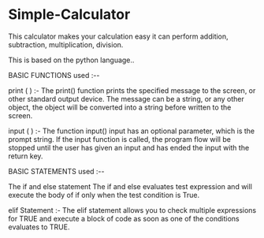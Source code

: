 # Simple-Calculator

This calculator makes your calculation easy it can perform addition, subtraction, multiplication, division.

This is based on the python language..

BASIC FUNCTIONS used :--

print ( ) :-
The print() function prints the specified message to the screen, or other standard output device. The message can be a string, or any other object, the object will be converted into a string before written to the screen.

input ( ) :-
The function input() input has an optional parameter, which is the prompt string. If the input function is called, the program flow will be stopped until the user has given an input and has ended the input with the return key.

BASIC STATEMENTS used :--

The if and else statement 
The if and else evaluates test expression and will execute the body of if only when the test condition is True.

elif Statement :-
The elif statement allows you to check multiple expressions for TRUE and execute a block of code as soon as one of the conditions evaluates to TRUE.
